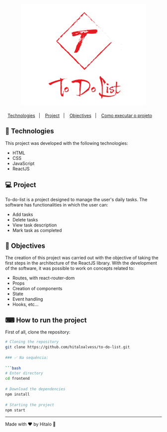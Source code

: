 <h1 align="center">
  <img alt="Utility" title="Utility" src=".github/logo.png" width="400px" />
</h1>

<p align="center">
  <a href="#-technologies">Technologies</a>&nbsp;&nbsp;&nbsp;|&nbsp;&nbsp;&nbsp;
  <a href="#-project">Project</a>&nbsp;&nbsp;&nbsp;|&nbsp;&nbsp;&nbsp;
  <a href="#-objectives">Objectives</a>&nbsp;&nbsp;&nbsp;|&nbsp;&nbsp;&nbsp;
  <a href="#-how-to-run-the-project">Como executar o projeto</a>&nbsp;&nbsp;&nbsp;&nbsp;&nbsp;&nbsp;
</p>

## 🚀 Technologies

This project was developed with the following technologies:

- HTML
- CSS
- JavaScript
- ReactJS

## 💻 Project

To-do-list is a project designed to manage the user's daily tasks.
The software has functionalities in which the user can:

- Add tasks
- Delete tasks
- View task description
- Mark task as completed

## :memo: Objectives

The creation of this project was carried out with the objective of taking the first steps in the architecture of the ReactJS library. With the development of the software, it was possible to work on concepts related to:

- Routes, with react-router-dom
- Props
- Creation of components
- State
- Event handling
- Hooks, etc...

## ⌨ How to run the project

First of all, clone the repository:

```bash
# Cloning the repository
git clone https://github.com/hitaloalvess/to-do-list.git

### ✅ Na sequência: 

```bash
# Enter directory
cd frontend

# Download the dependencies
npm install

# Starting the project
npm start
```
---
Made with ♥ by Hitalo 🚀